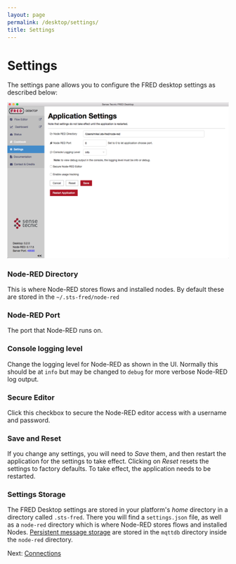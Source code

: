 ```yaml
---
layout: page
permalink: /desktop/settings/
title: Settings
---
```

# Settings

The settings pane allows you to configure the FRED desktop settings as described below:

![desktop-settings.png](/assets/images/desktop-settings.png)

### Node-RED Directory
This is where Node-RED stores flows and installed nodes.  By default these are stored in the `~/.sts-fred/node-red`

### Node-RED Port
The port that Node-RED runs on.

### Console logging level
Change the logging level for Node-RED as shown in the UI.  Normally this should be at `info` but may be changed to `debug` for more verbose Node-RED log output.

### Secure Editor
Click this checkbox to secure the Node-RED editor access with a username and password.

### Save and Reset
If you change any settings, you will need to _Save_ them, and then restart the application for the settings to take effect.
Clicking on _Reset_ resets the settings to factory defaults.  To take effect, the application needs to be restarted.

### Settings Storage
The FRED Desktop settings are stored in your platform's *home* directory in a directory called `.sts-fred`.  There you will find a `settings.json` file, as well as a `node-red` directory which is where Node-RED stores flows and installed Nodes.  [Persistent message storage](/desktop/connections) are stored in the `mqttdb` directory inside the `node-red` directory.

Next: [Connections](/desktop/connections)